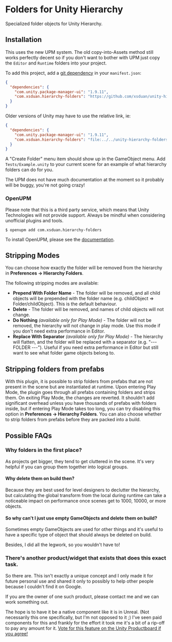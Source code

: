 # Folders for Unity Hierarchy

Specialized folder objects for Unity Hierarchy.

## Installation

This uses the new UPM system. The old copy-into-Assets method still works
perfectly decent so if you don't want to bother with UPM just copy the `Editor`
and `Runtime` folders into your project.

To add this project, add a [git dependency][1] in your `manifest.json`:

```json
{
  "dependencies": {
    "com.unity.package-manager-ui": "1.9.11",
    "com.xsduan.hierarchy-folders": "https://github.com/xsduan/unity-hierarchy-folders.git"
  }
}
```

Older versions of Unity may have to use the relative link, ie:

```json
{
  "dependencies": {
    "com.unity.package-manager-ui": "1.9.11",
    "com.xsduan.hierarchy-folders": "file:../../unity-hierarchy-folders"
  }
}
```

A "Create Folder" menu item should show up in the GameObject menu. Add
`Tests/Example.unity` to your current scene for an example of what hierarchy
folders can do for you.

The UPM does not have much documentation at the moment so it probably will be
buggy, you're not going crazy!

[1]: https://forum.unity.com/threads/git-support-on-package-manager.573673/#post-3819487

### OpenUPM

Please note that this is a third party service, which means that Unity
Technologies will not provide support. Always be mindful when considering
unofficial plugins and tools.

```
$ openupm add com.xsduan.hierarchy-folders
```

To install OpenUPM, please see the [documentation][2].

[2]: https://openupm.com/docs/

## Stripping Modes

You can choose how exactly the folder will be removed from the hierarchy in **Preferences -> Hierarchy Folders**.

The following stripping modes are available:

- **Prepend With Folder Name** - The folder will be removed, and all child objects will be prepended with the folder name (e.g. childObject => Folder/childObject). This is the default behaviour.
- **Delete** - The folder will be removed, and names of child objects will not change.
- **Do Nothing** *(available only for Play Mode)* - The folder will not be removed, the hierarchy will not change in play mode. Use this mode if you don't need extra performance in Editor.
- **Replace With Separator** *(available only for Play Mode)* - The hierarchy will flatten, and the folder will be replaced with a separator (e.g. "--- FOLDER ---"). Useful if you need extra performance in Editor but still want to see what folder game objects belong to.

## Stripping folders from prefabs

With this plugin, it is possible to strip folders from prefabs that are not present in the scene but are instantiated at runtime. Upon entering Play Mode, the plugin goes through all prefabs containing folders and strips them. On exiting Play Mode, the changes are reverted. It shouldn't add significant overhead unless you have thousands of prefabs with folders inside, but if entering Play Mode takes too long, you can try disabling this option in **Preferences -> Hierarchy Folders**. You can also choose whether to strip folders from prefabs before they are packed into a build.

## Possible FAQs

### Why folders in the first place?

As projects get bigger, they tend to get cluttered in the scene. It's very
helpful if you can group them together into logical groups.

#### Why delete them on build then?

Because they are best used for level designers to declutter the hierarchy, but
calculating the global transform from the local during runtime can take a
noticeable impact on performance once scenes get to 1000, 10000, or more
objects.

#### So why can't I just use empty GameObjects and delete them on build?

Sometimes empty GameObjects are used for other things and it's useful to have a
specific type of object that should always be deleted on build.

Besides, I did all the legwork, so you wouldn't have to!

### There's another product/widget that exists that does this exact task.

So there are. This isn't exactly a unique concept and I only made it for future
personal use and shared it only to possibly to help other people because I
couldn't find it on Google.

If you are the owner of one such product, please contact me and we can work
something out.

The hope is to have it be a native component like it is in Unreal. (Not
necessarily this one specifically, but I'm not opposed to it ;) I've seen paid
components for this and frankly for the effort it took me it's a bit of a
rip-off to pay any amount for it. [Vote for this feature on the Unity
Productboard if you agree!](https://portal.productboard.com/ca1chnbwvzw1eg5yjc5rijnj/c/392-hierarchy-folders)
